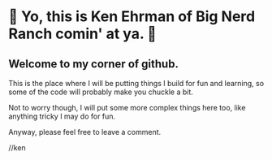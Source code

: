 # 👋 Yo, this is Ken Ehrman of Big Nerd Ranch comin' at ya. 👋
## Welcome to my corner of github. 
This is the place where I will be putting things I build for fun and learning, so some of the code will probably make you chuckle a bit.

Not to worry though, I will put some more complex things here too, like anything tricky I may do for fun.

Anyway, please feel free to leave a comment. 

//ken

<!---
ken-ehrman-bnr/ken-ehrman-bnr is a ✨ special ✨ repository because its `README.md` (this file) appears on your GitHub profile.
You can click the Preview link to take a look at your changes.
--->
